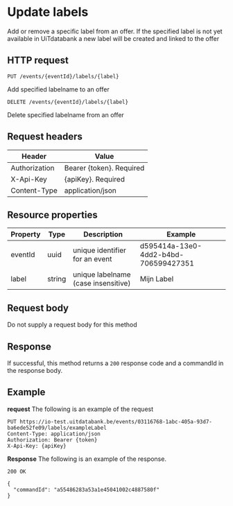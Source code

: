---
---

# Update labels

Add or remove a specific label from an offer. If the specified label is not yet available in UiTdatabank a new label will be created and linked to the offer

## HTTP request

```
PUT /events/{eventId}/labels/{label}
```

Add specified labelname to an offer

```
DELETE /events/{eventId}/labels/{label}
```

Delete specified labelname from an offer

## Request headers

| Header        | Value                     |
| ------------- | ------------------------- |
| Authorization | Bearer {token}. Required  |
| X-Api-Key     | {apiKey}. Required        |
| Content-Type  | application/json          |

## Resource properties

| Property	| Type | Description | Example |
|--|--|--|--|
| eventId	| uuid | unique identifier for an event | d595414a-13e0-4dd2-b4bd-706599427351 |
| label	| string | unique labelname (case insensitive) | Mijn Label |

## Request body

Do not supply a request body for this method

## Response

If successful, this method returns a `200` response code and a commandId in the response body.

## Example

**request**
The following is an example of the request

```
PUT https://io-test.uitdatabank.be/events/03116768-1abc-405a-93d7-ba6ede52fe09/labels/exampleLabel
Content-Type: application/json
Authorization: Bearer {token}
X-Api-Key: {apiKey}
```

**Response**
The following is an example of the response.

```
200 OK

{
  "commandId": "a55486283a53a1e45041002c4887580f"
}
```
